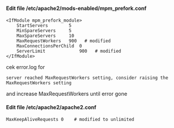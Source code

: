 #### Edit file /etc/apache2/mods-enabled/mpm_prefork.conf 
```
<IfModule mpm_prefork_module>
	StartServers		5
	MinSpareServers		5
	MaxSpareServers		10
	MaxRequestWorkers	900   # modified
	MaxConnectionsPerChild  0
	ServerLimit             900   # modified
</IfModule>
```

cek error.log for 
```
server reached MaxRequestWorkers setting, consider raising the MaxRequestWorkers setting
```
and increase MaxRequestWorkers until error gone

#### Edit file /etc/apache2/apache2.conf
```
MaxKeepAliveRequests 0    # modified to unlimited
```
